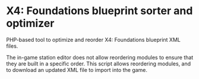 # X4: Foundations blueprint sorter and optimizer

PHP-based tool to optimize and reorder X4: Foundations blueprint XML files.

The in-game station editor does not allow reordering modules to ensure that
they are built in a specific order. This script allows reordering modules, 
and to download an updated XML file to import into the game.
